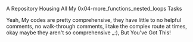 A Repository Housing All My 0x04-more_functions_nested_loops Tasks

Yeah, My codes are pretty comprehensive, they have little to no helpful comments, no walk-through comments, i take the complex route at times,
     okay maybe they aren't so comprehensive _:), But You've Got This!
